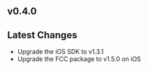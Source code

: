## v0.4.0

## Latest Changes
- Upgrade the iOS SDK to v1.3.1
- Upgrade the FCC package to v1.5.0 on iOS
